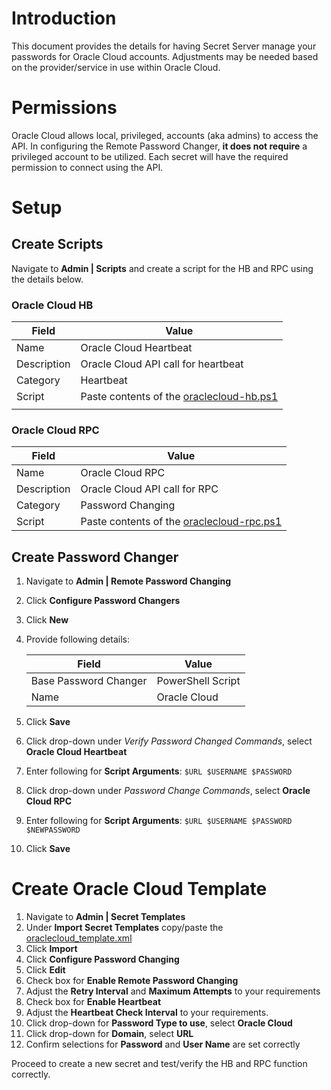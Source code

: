 # Introduction

This document provides the details for having Secret Server manage your passwords for Oracle Cloud accounts. Adjustments may be needed based on the provider/service in use within Oracle Cloud.

# Permissions

Oracle Cloud allows local, privileged, accounts (aka admins) to access the API. In configuring the Remote Password Changer, **it does not require** a privileged account to be utilized. Each secret will have the required permission to connect using the API.

# Setup

## Create Scripts

Navigate to **Admin | Scripts** and create a script for the HB and RPC using the details below.

### Oracle Cloud HB

| Field       | Value                                                          |
| ----------- | -------------------------------------------------------------- |
| Name        | Oracle Cloud Heartbeat                                         |
| Description | Oracle Cloud API call for heartbeat                            |
| Category    | Heartbeat                                                      |
| Script      | Paste contents of the [oraclecloud-hb.ps1](oraclecloud-hb.ps1) |
|             |                                                                |

### Oracle Cloud RPC

| Field       | Value                                                            |
| ----------- | ---------------------------------------------------------------- |
| Name        | Oracle Cloud RPC                                                 |
| Description | Oracle Cloud API call for RPC                                    |
| Category    | Password Changing                                                |
| Script      | Paste contents of the [oraclecloud-rpc.ps1](oraclecloud-rpc.ps1) |

## Create Password Changer

1. Navigate to **Admin | Remote Password Changing**
2. Click **Configure Password Changers**
3. Click **New**
4. Provide following details:

    | Field                 | Value             |
    | --------------------- | ----------------- |
    | Base Password Changer | PowerShell Script |
    | Name                  | Oracle Cloud      |

5. Click **Save**
6. Click drop-down under _Verify Password Changed Commands_, select **Oracle Cloud Heartbeat**
7. Enter following for **Script Arguments**: `$URL $USERNAME $PASSWORD`
8. Click drop-down under _Password Change Commands_, select **Oracle Cloud RPC**
9. Enter following for **Script Arguments**: `$URL $USERNAME $PASSWORD $NEWPASSWORD`
10. Click **Save**

# Create Oracle Cloud Template

1. Navigate to **Admin | Secret Templates**
2. Under **Import Secret Templates** copy/paste the [oraclecloud_template.xml](oraclecloud_template.xml)
3. Click **Import**
4. Click **Configure Password Changing**
5. Click **Edit**
6. Check box for **Enable Remote Password Changing**
7. Adjust the **Retry Interval** and **Maximum Attempts** to your requirements
8. Check box for **Enable Heartbeat**
9. Adjust the **Heartbeat Check Interval** to your requirements.
10. Click drop-down for **Password Type to use**, select **Oracle Cloud**
11. Click drop-down for **Domain**, select **URL**
12. Confirm selections for **Password** and **User Name** are set correctly

Proceed to create a new secret and test/verify the HB and RPC function correctly.
